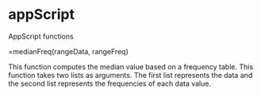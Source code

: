 # appScript
AppScript functions

=medianFreq(rangeData, rangeFreq) 

This function computes the median value based on a frequency table.
This function takes two lists as arguments. The first list represents the data and the second list represents the frequencies of each data value.
